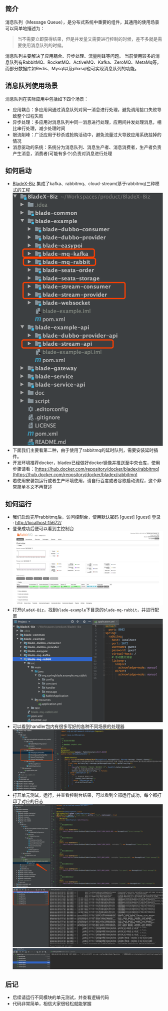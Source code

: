 ## 简介
消息队列（Message Queue），是分布式系统中重要的组件，其通用的使用场景可以简单地描述为：
> 当不需要立即获得结果，但是并发量又需要进行控制的时候，差不多就是需要使用消息队列的时候。

消息队列主要解决了应用耦合、异步处理、流量削锋等问题。
当前使用较多的消息队列有RabbitMQ、RocketMQ、ActiveMQ、Kafka、ZeroMQ、MetaMq等，而部分数据库如Redis、Mysql以及phxsql也可实现消息队列的功能。




## 消息队列使用场景
消息队列在实际应用中包括如下四个场景：

*   应用耦合：多应用间通过消息队列对同一消息进行处理，避免调用接口失败导致整个过程失败
*   异步处理：多应用对消息队列中同一消息进行处理，应用间并发处理消息，相比串行处理，减少处理时间
*   限流削峰：广泛应用于秒杀或抢购活动中，避免流量过大导致应用系统挂掉的情况
*   消息驱动的系统：系统分为消息队列、消息生产者、消息消费者，生产者负责产生消息，消费者(可能有多个)负责对消息进行处理




## 如何启动
* [BladeX-Biz](https://git.bladex.vip/blade/BladeX-Biz) 集成了kafka、rabbitmq、cloud-stream(基于rabbitmq)三种模式的工程
![](../images/screenshot_1578574098437.png)
* 下面我们主要看第二种，由于使用了rabbitmq的延时队列，需要安装延时插件。
* 开发环境推荐docker，bladex已经做好docker镜像并推送至中央仓库，使用步骤请看：[https://hub.docker.com/repository/docker/bladex/rabbitmq](https://hub.docker.com/repository/docker/bladex/rabbitmq)
* 若使用安装包运行或者生产环境使用，请自行百度或者谷歌启动流程，这个非常简单本文不再赘述




## 如何运行
* 我们启动完毕rabbitmq后，访问控制台，使用默认密码 [guest] [guest] 登录 : [http://localhost:15672/](http://localhost:15672/)
* 登录成功后便可以看到主控制台
![](../images/screenshot_1578573540164.png)
* 打开`BladeX-Biz`，找到`blade-example`下目录的`blade-mq-rabbit`，并进行配置
![](../images/screenshot_1578573635375.png)
* 可以看到handler包内有很多写好的各种不同场景的处理器
![](../images/screenshot_1578573704727.png)
* 打开单元测试，运行，并查看控制台结果，可以看到全部运行成功，每个都打印了对应的日志
![](../images/screenshot_1578573755277.png)
![](../images/screenshot_1578573866204.png)
![](../images/screenshot_1578573913596.png)

## 后记
* 后续请运行不同模块的单元测试，并查看逻辑代码
* 代码非常简单，相信大家很轻松就能掌握
